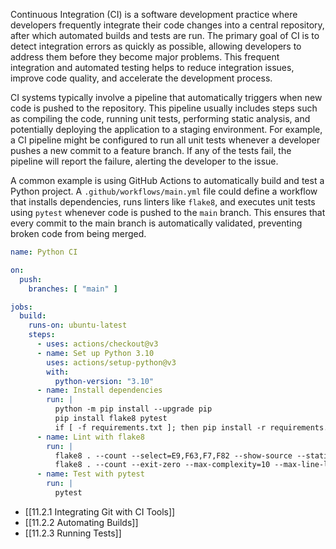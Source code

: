 Continuous Integration (CI) is a software development practice where developers frequently integrate their code changes into a central repository, after which automated builds and tests are run. The primary goal of CI is to detect integration errors as quickly as possible, allowing developers to address them before they become major problems. This frequent integration and automated testing helps to reduce integration issues, improve code quality, and accelerate the development process.

CI systems typically involve a pipeline that automatically triggers when new code is pushed to the repository. This pipeline usually includes steps such as compiling the code, running unit tests, performing static analysis, and potentially deploying the application to a staging environment. For example, a CI pipeline might be configured to run all unit tests whenever a developer pushes a new commit to a feature branch. If any of the tests fail, the pipeline will report the failure, alerting the developer to the issue.

A common example is using GitHub Actions to automatically build and test a Python project. A `.github/workflows/main.yml` file could define a workflow that installs dependencies, runs linters like `flake8`, and executes unit tests using `pytest` whenever code is pushed to the `main` branch. This ensures that every commit to the main branch is automatically validated, preventing broken code from being merged.

```yaml
name: Python CI

on:
  push:
    branches: [ "main" ]

jobs:
  build:
    runs-on: ubuntu-latest
    steps:
      - uses: actions/checkout@v3
      - name: Set up Python 3.10
        uses: actions/setup-python@v3
        with:
          python-version: "3.10"
      - name: Install dependencies
        run: |
          python -m pip install --upgrade pip
          pip install flake8 pytest
          if [ -f requirements.txt ]; then pip install -r requirements.txt; fi
      - name: Lint with flake8
        run: |
          flake8 . --count --select=E9,F63,F7,F82 --show-source --statistics
          flake8 . --count --exit-zero --max-complexity=10 --max-line-length=127 --statistics
      - name: Test with pytest
        run: |
          pytest
```

- [[11.2.1 Integrating Git with CI Tools]]
- [[11.2.2 Automating Builds]]
- [[11.2.3 Running Tests]]